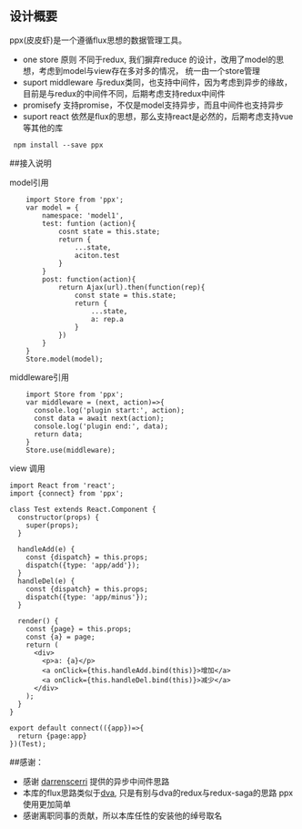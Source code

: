 ## 设计概要
ppx(皮皮虾)是一个遵循flux思想的数据管理工具。
* one store 原则
  不同于redux, 我们摒弃reduce 的设计，改用了model的思想，考虑到model与view存在多对多的情况， 统一由一个store管理
* suport middleware
  与redux类同，也支持中间件，因为考虑到异步的缘故，目前是与redux的中间件不同，后期考虑支持redux中间件
* promisefy
  支持promise，不仅是model支持异步，而且中间件也支持异步
* suport react
  依然是flux的思想，那么支持react是必然的，后期考虑支持vue等其他的库

```
 npm install --save ppx
```  
  
##接入说明

model引用
```
    import Store from 'ppx';
    var model = {
        namespace: 'model1',
        test: funtion (action){
            cosnt state = this.state;
            return {
                ...state,
                aciton.test
            }
        }
        post: function(action){
            return Ajax(url).then(function(rep){
                const state = this.state;
                return {
                    ...state,
                    a: rep.a
                }
            })
        }
    }
    Store.model(model);
```

middleware引用
```
    import Store from 'ppx';
    var middleware = (next, action)=>{
      console.log('plugin start:', action);
      const data = await next(action);
      console.log('plugin end:', data);
      return data;
    }
    Store.use(middleware);
```

view 调用

```
import React from 'react';
import {connect} from 'ppx';

class Test extends React.Component {
  constructor(props) {
    super(props);
  }

  handleAdd(e) {
    const {dispatch} = this.props;
    dispatch({type: 'app/add'});
  }
  handleDel(e) {
    const {dispatch} = this.props;
    dispatch({type: 'app/minus'});
  }

  render() {
    const {page} = this.props;
    const {a} = page;
    return (
      <div>
        <p>a: {a}</p>
        <a onClick={this.handleAdd.bind(this)}>增加</a>
        <a onClick={this.handleDel.bind(this)}>减少</a>
      </div>
    );
  }
}

export default connect(({app})=>{
  return {page:app}
})(Test);
```

##感谢：
* 感谢 [darrenscerri](https://gist.github.com/darrenscerri/5c3b3dcbe4d370435cfa) 提供的异步中间件思路
* 本库的flux思路类似于[dva](https://github.com/dvajs/dva), 只是有别与dva的redux与redux-saga的思路 ppx使用更加简单
* 感谢离职同事的贡献，所以本库任性的安装他的绰号取名
